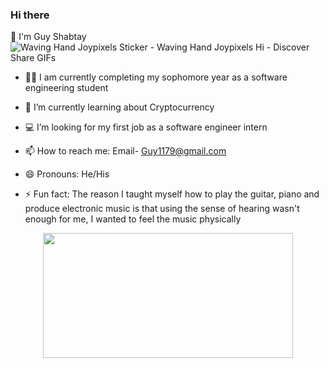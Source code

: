 ### Hi there
  👋  I'm Guy Shabtay![Waving Hand Joypixels Sticker - Waving Hand Joypixels Hi - Discover   Share GIFs](https://user-images.githubusercontent.com/94862082/176742337-f6193834-13eb-44e6-81b4-d0d5397b7323.gif)




- :man_student: I am currently completing my sophomore year as a software engineering student

- 🌱 I’m currently learning about Cryptocurrency
- :computer: I’m  looking for my first job as a software engineer intern
- 📫 How to reach me: Email- Guy1179@gmail.com
- 😄 Pronouns: He/His
- ⚡ Fun fact: The reason I taught myself how to play the guitar, piano and produce electronic music is that using the sense
     of hearing wasn't enough for me, I wanted to feel the music physically
<p align="center">
<img src="https://user-images.githubusercontent.com/94862082/176728131-6b443b2d-b658-487b-bb8d-be0a0e25b7a4.gif" width="400" height="200"/>

</p>
